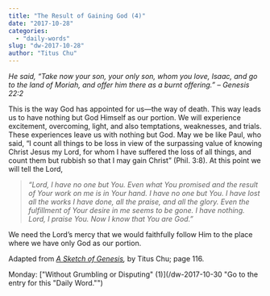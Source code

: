 ```yaml
---
title: "The Result of Gaining God (4)"
date: "2017-10-28"
categories: 
  - "daily-words"
slug: "dw-2017-10-28"
author: "Titus Chu"
---
```


_He said, “Take now your son, your only son, whom you love, Isaac, and go to the land of Moriah, and offer him there as a burnt offering.”_ _– Genesis 22:2_

This is the way God has appointed for us—the way of death. This way leads us to have nothing but God Himself as our portion. We will experience excitement, overcoming, light, and also temptations, weaknesses, and trials. These experiences leave us with nothing but God. May we be like Paul, who said, “I count all things to be loss in view of the surpassing value of knowing Christ Jesus my Lord, for whom I have suffered the loss of all things, and count them but rubbish so that I may gain Christ” (Phil. 3:8). At this point we will tell the Lord,

> _“Lord, I have no one but You. Even what You promised and the result of Your work on me is in Your hand. I have no one but You. I have lost all the works I have done, all the praise, and all the glory. Even the fulfillment of Your desire in me seems to be gone. I have nothing. Lord, I praise You. Now I know that You are God.”_

We need the Lord’s mercy that we would faithfully follow Him to the place where we have only God as our portion.

Adapted from _[A Sketch of Genesis](/book-gen-sketch "Go to the listing for this book."),_ by Titus Chu; page 116.

Monday: ["Without Grumbling or Disputing" (1)](/dw-2017-10-30 "Go to the entry for this "Daily Word."")
